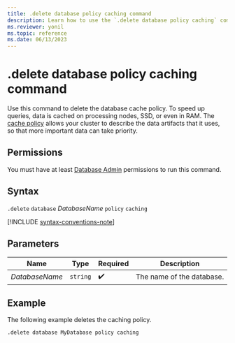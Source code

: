 ```yaml
---
title: .delete database policy caching command
description: Learn how to use the `.delete database policy caching` command to delete the database cache policy.
ms.reviewer: yonil
ms.topic: reference
ms.date: 06/13/2023
---
```

# .delete database policy caching command

Use this command to delete the database cache policy. To speed up queries, data is cached on processing nodes, SSD, or even in RAM. The [cache policy](cache-policy.md) allows your cluster to describe the data artifacts that it uses, so that more important data can take priority.

## Permissions

You must have at least [Database Admin](../access-control/role-based-access-control.md) permissions to run this command.

## Syntax

`.delete` `database` *DatabaseName* `policy` `caching`

[!INCLUDE [syntax-conventions-note](../includes/syntax-conventions-note.md)]

## Parameters

|Name|Type|Required|Description|
|--|--|--|--|
|*DatabaseName*| `string` | :heavy_check_mark:|The name of the database.|

## Example

The following example deletes the caching policy.

```kusto
.delete database MyDatabase policy caching
```
